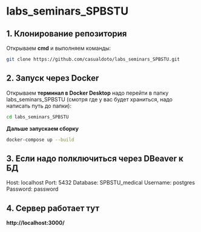 # labs_seminars_SPBSTU

## 1. Клонирование репозитория
Открываем **cmd** и выполняем команды:

```sh
git clone https://github.com/casualdoto/labs_seminars_SPBSTU.git
```

## 2. Запуск через Docker
Открываем **терминал в Docker Desktop** надо перейти в папку labs_seminars_SPBSTU (смотря где у вас будет храниться, надо написать путь до папки):
```sh
cd labs_seminars_SPBSTU
```
**Дальше запускаем сборку**
```sh
docker-compose up --build
```

## 3. Если надо полключиться через DBeaver к БД
Host: localhost
Port: 5432
Database: SPBSTU_medical
Username: postgres
Password: password

## 4. Сервер работает тут
**http://localhost:3000/**
